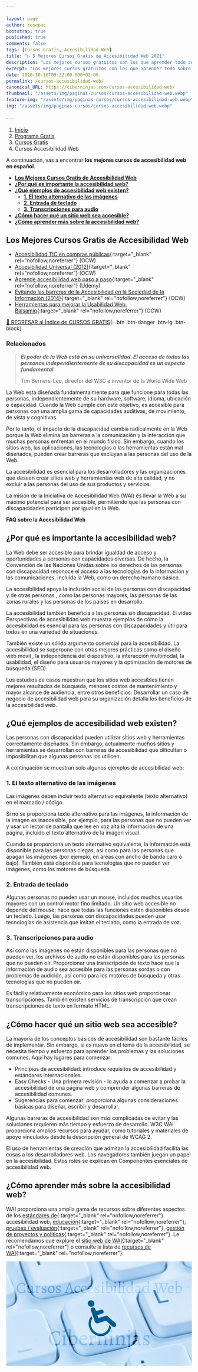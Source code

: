 ```yaml
---

layout: page
author: rosepac
bootstrap: true
published: true
comments: false
tags: [Cursos Gratis, Accesibilidad Web]
title: "▷ 5 Mejores Cursos Gratis de Accesibilidad Web 2021"
description: "Los mejores cursos gratuitos con los que aprender todo sobre accesibilidad web, desde cero hasta nivel experto"
excerpt: "Los mejores cursos gratuitos con los que aprender todo sobre accesibilidad web, desde cero hasta nivel experto"
date: 2020-10-16T09:22:00.000+02:00
permalink: /cursos-accesibilidad-web/
canonical_URL: https://ciberninjas.com/cursos-accesibilidad-web/
thumbnail: "/assets/img/paginas-cursos/cursos-accesibilidad-web.webp"
feature-img: "/assets/img/paginas-cursos/cursos-accesibilidad-web.webp"
img: "/assets/img/paginas-cursos/cursos-accesibilidad-web.webp"

---
```



<script type="application/ld+json">
{
 "@context": "https://schema.org",
 "@type": "BreadcrumbList",
 "itemListElement":
 [
  {
   "@type": "ListItem",
   "position": 1,
   "item":
   {
    "@id": "https://ciberninjas.com/programa-gratis/",
    "name": "Programar Gratis"
    }
  },
  {
   "@type": "ListItem",
   "position": 2,
   "item":
   {
    "@id": "https://ciberninjas.com/cursos-tecnologia/",
    "name": "Los Mejores Cursos GRATIS de Programación y Tecnología Online 2021"
    }
  },
  {
   "@type": "ListItem",
  "position": 3,
  "item":
   {
     "@id": "https://ciberninjas.com/cursos-accesibilidad-web/",
     "name": "Los Mejores Cursos Gratis de Accesibilidad Web 2021"
   }
  }
 ]
}
</script>
<script type="application/ld+json">
{
  "@context": "https://schema.org",
  "@type": "FAQPage",
  "mainEntity": [{
    "@type": "Question",
    "name": "¿Por qué es importante la accesibilidad web?",
    "acceptedAnswer": {
      "@type": "Answer",
      "text": "La Web debe ser accesible para brindar igualdad de acceso y oportunidades a personas con capacidades diversas."
    }
  },{
    "@type": "Question",
    "name": "¿Qué ejemplos de accesibilidad web existen?",
    "acceptedAnswer": {
      "@type": "Answer",
      "text": "Los ejemplos de accesibilidad web más conocidos son: El texto alternativo de las imágenes,  el texto alternativo de los enlaces, o la supervisión del correcto funcionamiento de los métodos abreviados del teclado."
    }
  },{
    "@type": "Question",
    "name": "¿Cómo hacer qué un sitio web sea accesible?",
    "acceptedAnswer": {
      "@type": "Answer",
      "text": "Introduciendo los principios de de accesibilidad y estándares internacionales. Además, de realizar pruebas de revisión de accesibilidad."
    }
  },{
    "@type": "Question",
    "name": "¿Cómo aprender más sobre la accesibilidad web?",
    "acceptedAnswer": {
      "@type": "Answer",
      "text": "La Iniciativa por la Accesibilidad Web de la W3C es el mejor punto de partida para seguir aprendiendo todo lo necesario sobre la accesibilidad web."
    }
  }]
}
</script>

<div class="hidden-sm-down">
<nav aria-label="breadcrumb">
  <ol class="breadcrumb">
    <li class="breadcrumb-item"><a href="/">Inicio</a></li>
    <li class="breadcrumb-item"><a href="/programa-gratis/">Programa Gratis</a></li>
    <li class="breadcrumb-item"><a href="/cursos-tecnologia/">Cursos Gratis</a></li>
    <li class="breadcrumb-item active" aria-current="page">Cursos Accesibilidad Web</li>
  </ol>
</nav>
</div>

A continuación, vas a encontrar **los mejores cursos de accesibilidad web en español**.

- [**Los Mejores Cursos Gratis de Accesibilidad Web**](#los-mejores-cursos-gratis-de-accesibilidad-web)
- [**¿Por qué es importante la accesibilidad web?**](#por-qué-es-importante-la-accesibilidad-web)
- [**¿Qué ejemplos de accesibilidad web existen?**](#qué-ejemplos-de-accesibilidad-web-existen)
  - [**1. El texto alternativo de las imágenes**](#1-el-texto-alternativo-de-las-imágenes)
  - [**2. Entrada de teclado**](#2-entrada-de-teclado)
  - [**3. Transcripciones para audio**](#3-transcripciones-para-audio)
- [**¿Cómo hacer qué un sitio web sea accesible?**](#cómo-hacer-qué-un-sitio-web-sea-accesible)
- [**¿Cómo aprender más sobre la accesibilidad web?**](#cómo-aprender-más-sobre-la-accesibilidad-web)

## **Los Mejores Cursos Gratis de Accesibilidad Web**

- [Accesibilidad TIC en compras públicas](https://iedra.uned.es/courses/course-v1:UNED+AccTIC_004+2020/about "Curso de Accesibilidad TIC en compras públicas"){:target="_blank" rel="nofollow,noreferrer"} (OCW)
- [Accesibilidad Universal (2012)](http://ocw.uc3m.es/ingenieria-informatica/accesibilidad-universal "Curso de Accesibilidad Universal"){:target="_blank" rel="nofollow,noreferrer"} (OCW)
- [Aprende accesibilidad web paso a paso](https://click.linksynergy.com/deeplink?id=W9Gem8jDoic&mid=39197&murl=https%3A%2F%2Fwww.udemy.com%2Fcourse%2Faprende-accesibilidad-web-paso-a-paso%2F "Curso de [Aprende accesibilidad web paso a paso"){:target="_blank" rel="nofollow,noreferrer"} (Udemy)
- [Evitando las barreras de la Accesibilidad en la Sociedad de la Información (2014)](http://ocw.uc3m.es/ingenieria-informatica/evitando-barreras-accesibilidad "Curso de Evitando las barreras de la Accesibilidad en la Sociedad de la Información"){:target="_blank" rel="nofollow,noreferrer"} (OCW)
- [Herramientas para mejorar la Usabilidad Web: Balsamiq](https://www.unimooc.com/cursos/test-usabalidad/ "Curso de Herramientas para mejorar la Usabilidad Web: Balsamiq"){:target="_blank" rel="nofollow,noreferrer"} (OCW)

[🏡 REGRESAR al Índice de CURSOS GRATIS](https://ciberninjas.com/cursos-tecnologia/ "Regresar al índice de Cursos Gratis de Tecnología"){: .btn .btn-danger .btn-lg .btn-block}

### **Relacionados** <!-- omit in toc -->

<!-- Por Actualizar -->
<!-- Universidad de Murcia https://umumooc.um.es/ -->
<!-- https://www.genbeta.com/a-fondo/50-mejores-cursos-online-2019 voy por introduccion a las reds sociales.. -->
<!-- - [](){:target="_blank" rel="nofollow,noreferrer"} -->
<!-- https://www.w3.org/standards/webdesign/accessibility -->
<!-- https://ec.europa.eu/digital-single-market/en/news/introduction-web-accessibility-free-online-course-based-wai-guide-curricula -->

> ***El poder de la Web está en su universalidad. El acceso de todas las personas independientemente de su discapacidad es un aspecto fundamental.***
>
> Tim Berners-Lee, director del W3C e inventor de la World Wide Web

La Web está diseñada fundamentalmente para que funcione para todas las personas, independientemente de su hardware, software, idioma, ubicación o capacidad. Cuando la Web cumple con este objetivo, es accesible para personas con una amplia gama de capacidades auditivas, de movimiento, de vista y cognitivas.

Por lo tanto, el impacto de la discapacidad cambia radicalmente en la Web porque la Web elimina las barreras a la comunicación y la interacción que muchas personas enfrentan en el mundo físico. Sin embargo, cuando los sitios web, las aplicaciones, las tecnologías o las herramientas están mal diseñados, pueden crear barreras que excluyan a las personas del uso de la Web.

La accesibilidad es esencial para los desarrolladores y las organizaciones que desean crear sitios web y herramientas web de alta calidad, y no excluir a las personas del uso de sus productos y servicios.

La misión de la Iniciativa de Accesibilidad Web (WAI) es llevar la Web a su máximo potencial para ser accesible, permitiendo que las personas con discapacidades participen por igual en la Web.

**FAQ sobre la Accesibilidad Web**

## **¿Por qué es importante la accesibilidad web?**

La Web debe ser accesible para brindar igualdad de acceso y oportunidades a personas con capacidades diversas. De hecho, la Convención de las Naciones Unidas sobre los derechos de las personas con discapacidad reconoce el acceso a las tecnologías de la información y las comunicaciones, incluida la Web, como un derecho humano básico.

La accesibilidad apoya la inclusión social de las personas con discapacidad y de otras personas , como las personas mayores, las personas de las zonas rurales y las personas de los países en desarrollo.

La accesibilidad también beneficia a las personas sin discapacidad. El video Perspectivas de accesibilidad web muestra ejemplos de cómo la accesibilidad es esencial para las personas con discapacidades y útil para todos en una variedad de situaciones.

También existe un sólido argumento comercial para la accesibilidad. La accesibilidad se superpone con otras mejores prácticas como el diseño web móvil , la independencia del dispositivo, la interacción multimodal, la usabilidad, el diseño para usuarios mayores y la optimización de motores de búsqueda (SEO). 

Los estudios de casos muestran que los sitios web accesibles tienen mejores resultados de búsqueda, menores costos de mantenimiento y mayor alcance de audiencia, entre otros beneficios. Desarrollar un caso de negocio de accesibilidad web para su organización detalla los beneficios de la accesibilidad web.

## **¿Qué ejemplos de accesibilidad web existen?**

Las personas con discapacidad pueden utilizar sitios web y herramientas correctamente diseñados. Sin embargo, actualmente muchos sitios y herramientas se desarrollan con barreras de accesibilidad que dificultan o imposibilitan que algunas personas los utilicen.

A continuación se muestran solo algunos ejemplos de accesibilidad web:

### **1. El texto alternativo de las imágenes**

Las imágenes deben incluir texto alternativo equivalente (texto alternativo) en el marcado / código.

Si no se proporciona texto alternativo para las imágenes, la información de la imagen es inaccesible, por ejemplo, para las personas que no pueden ver y usar un lector de pantalla que lee en voz alta la información de una página, incluido el texto alternativo de la imagen visual.

Cuando se proporciona un texto alternativo equivalente, la información está disponible para las personas ciegas, así como para las personas que apagan las imágenes (por ejemplo, en áreas con ancho de banda caro o bajo). También está disponible para tecnologías que no pueden ver imágenes, como los motores de búsqueda.

### **2. Entrada de teclado**

Algunas personas no pueden usar un mouse, incluidos muchos usuarios mayores con un control motor fino limitado. Un sitio web accesible no depende del mouse; hace que todas las funciones estén disponibles desde un teclado. Luego, las personas con discapacidades pueden usar tecnologías de asistencia que imitan el teclado, como la entrada de voz.

### **3. Transcripciones para audio**

Así como las imágenes no están disponibles para las personas que no pueden ver, los archivos de audio no están disponibles para las personas que no pueden oír. Proporcionar una transcripción de texto hace que la información de audio sea accesible para las personas sordas o con problemas de audición, así como para los motores de búsqueda y otras tecnologías que no pueden oír.

Es fácil y relativamente económico para los sitios web proporcionar transcripciones. También existen servicios de transcripción que crean transcripciones de texto en formato HTML.

## **¿Cómo hacer qué un sitio web sea accesible?**

La mayoría de los conceptos básicos de accesibilidad son bastante fáciles de implementar. Sin embargo, si es nuevo en el tema de la accesibilidad, se necesita tiempo y esfuerzo para aprender los problemas y las soluciones comunes. Aquí hay lugares para comenzar:

- Principios de accesibilidad: introduce requisitos de accesibilidad y estándares internacionales.
- Easy Checks - Una primera revisión - lo ayuda a comenzar a probar la accesibilidad de una página web y comprender algunas barreras de accesibilidad comunes.
- Sugerencias para comenzar: proporciona algunas consideraciones básicas para diseñar, escribir y desarrollar.

Algunas barreras de accesibilidad son más complicadas de evitar y las soluciones requieren más tiempo y esfuerzo de desarrollo. W3C WAI proporciona amplios recursos para ayudar, como tutoriales y materiales de apoyo vinculados desde la descripción general de WCAG 2.

El uso de herramientas de creación que admitan la accesibilidad facilita las cosas a los desarrolladores web. Los navegadores también juegan un papel en la accesibilidad. Estos roles se explican en Componentes esenciales de accesibilidad web.

## **¿Cómo aprender más sobre la accesibilidad web?**

WAI proporciona una amplia gama de recursos sobre diferentes aspectos de los [estándares de](https://www.w3.org/WAI/guid-tech){:target="_blank" rel="nofollow,noreferrer"} accesibilidad web, [educación](https://www.w3.org/WAI/train){:target="_blank" rel="nofollow,noreferrer"}, [pruebas / evaluación](https://www.w3.org/WAI/eval/){:target="_blank" rel="nofollow,noreferrer"}, [gestión de proyectos y políticas](https://www.w3.org/WAI/managing){:target="_blank" rel="nofollow,noreferrer"}. Le recomendamos que explore el [sitio web de WAI](http://www.w3.org/WAI/){:target="_blank" rel="nofollow,noreferrer"} o consulte la lista de [recursos de WAI](http://www.w3.org/WAI/Resources/){:target="_blank" rel="nofollow,noreferrer"}.

![Los mejores cursos gratuitos con los que aprender todo sobre accesibilidad web, desde cero hasta nivel experto](/assets/img/paginas-cursos/cursos-accesibilidad-web.webp "Los mejores cursos gratuitos con los que aprender todo sobre accesibilidad web, desde cero hasta nivel experto")